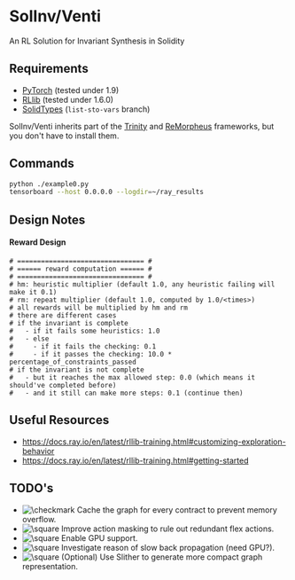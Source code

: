 # SolInv/Venti
An RL Solution for Invariant Synthesis in Solidity

## Requirements

- [PyTorch](https://pytorch.org/) (tested under 1.9)
- [RLlib](https://docs.ray.io/en/latest/rllib.html) (tested under 1.6.0)
- [SolidTypes](https://github.com/Technius/SolidTypes.git) (`list-sto-vars` branch)

SolInv/Venti inherits part of the [Trinity](https://github.com/fredfeng/Trinity) and [ReMorpheus](https://github.com/chyanju/ReMorpheus) frameworks, but you don't have to install them.

## Commands

```bash
python ./example0.py
tensorboard --host 0.0.0.0 --logdir=~/ray_results
```

## Design Notes

#### Reward Design

```
# ================================ #
# ====== reward computation ====== #
# ================================ #
# hm: heuristic multiplier (default 1.0, any heuristic failing will make it 0.1)
# rm: repeat multiplier (default 1.0, computed by 1.0/<times>)
# all rewards will be multiplied by hm and rm
# there are different cases
# if the invariant is complete
#   - if it fails some heuristics: 1.0
#   - else
#     - if it fails the checking: 0.1
#     - if it passes the checking: 10.0 * percentage_of_constraints_passed 
# if the invariant is not complete
#   - but it reaches the max allowed step: 0.0 (which means it should've completed before)
#   - and it still can make more steps: 0.1 (continue then)
```

## Useful Resources

- https://docs.ray.io/en/latest/rllib-training.html#customizing-exploration-behavior
- https://docs.ray.io/en/latest/rllib-training.html#getting-started

## TODO's

- <img src="https://latex.codecogs.com/svg.image?\checkmark" title="\checkmark" /> Cache the graph for every contract to prevent memory overflow.
- <img src="https://latex.codecogs.com/svg.image?\square" title="\square" /> Improve action masking to rule out redundant flex actions.
- <img src="https://latex.codecogs.com/svg.image?\square" title="\square" /> Enable GPU support.
- <img src="https://latex.codecogs.com/svg.image?\square" title="\square" /> Investigate reason of slow back propagation (need GPU?).
- <img src="https://latex.codecogs.com/svg.image?\square" title="\square" /> (Optional) Use Slither to generate more compact graph representation.

